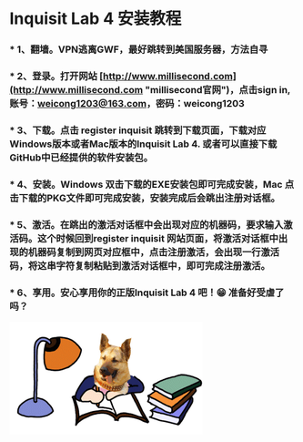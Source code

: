 # Inquisit Lab 4 安装教程

### * 1、翻墙。VPN逃离GWF，最好跳转到美国服务器，方法自寻
### * 2、登录。打开网站 [http://www.millisecond.com](http://www.millisecond.com "millisecond官网")，点击sign in, 账号：weicong1203@163.com，密码：weicong1203
### * 3、下载。点击 register inquisit 跳转到下载页面，下载对应Windows版本或者Mac版本的Inquisit Lab 4. 或者可以直接下载GitHub中已经提供的软件安装包。
### * 4、安装。Windows 双击下载的EXE安装包即可完成安装，Mac 点击下载的PKG文件即可完成安装，安装完成后会跳出注册对话框。
### * 5、激活。在跳出的激活对话框中会出现对应的机器码，要求输入激活码。这个时候回到register inquisit 网站页面，将激活对话框中出现的机器码复制到网页对应框中，点击注册激活，会出现一行激活码，将这串字符复制粘贴到激活对话框中，即可完成注册激活。
### * 6、享用。安心享用你的正版Inquisit Lab 4 吧！😁 准备好受虐了吗？


![](上吧_学术狗.tiff)
